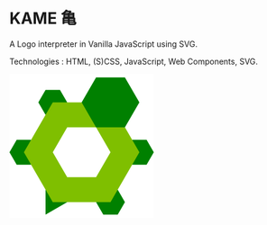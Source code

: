 # KAME 亀

A Logo interpreter in Vanilla JavaScript using SVG.

Technologies : HTML, (S)CSS, JavaScript, Web Components, SVG.

![KAME 亀](img/logo_kame_flat.svg)